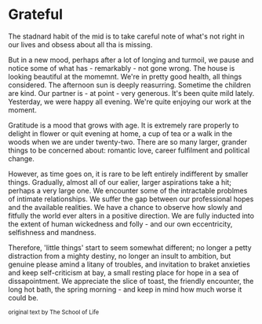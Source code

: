 # Grateful

The stadnard habit of the mid is to take careful note of what's 
not right in our lives and obsess about all tha is missing.

But in a new mood, perhaps after a lot of longing and turmoil, 
we pause and notice some of what has - remarkably - not gone 
wrong. The house is looking beautiful at the momemnt. We're 
in pretty good health, all things considered. The afternoon sun 
is deeply reasurring. Sometime the children are kind. Our 
partner is - at point - very generous. It's been quite mild lately. 
Yesterday, we were happy all evening. We're quite enjoying our 
work at the moment.

Gratitude is a mood that grows with age. It is extremely rare 
properly to delight in flower or quit evening at home, a cup 
of tea or a walk in the woods when we are under twenty-two.
There are so many larger, grander things to be concerned about: 
romantic love, career fulfilment and political change.

However, as time goes on, it is rare to be left entirely indifferent 
by smaller things. Gradually, almost all of our ealier, larger 
aspirations take a hit; perhaps a very large one. We encounter 
some of the intractable problmes of intimate relationships. We 
suffer the gap between our professional hopes and the available 
realities. We have a chance to observe how slowly and fitfully the 
world ever alters in a positive direction. We are fully inducted 
into the extent of human wickedness and folly - and our own 
eccentricity, selfishness and mandness.

Therefore, 'little things' start to seem somewhat different; no 
longer a petty distraction from a mighty destiny, no longer an 
insult to ambition, but genuine please amind a litany of 
troubles, and invitation to braket anxieties and keep self-criticism 
at bay, a small resting place for hope in a sea of dissapointment.
We appreciate the slice of toast, the friendly encounter, the long 
hot bath, the spring morning - and keep in mind how much 
worse it could be.

<sub>original text by The School of Life</sub>
